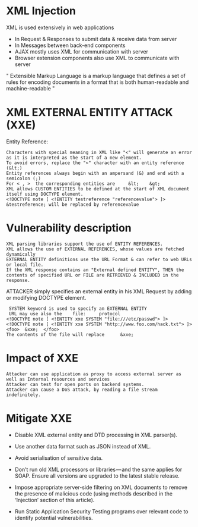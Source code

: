  XML Injection
==============================================================================
XML is used extensively in web applications

* In Request & Responses to submit data & receive data from server
* In Messages between back-end components
* AJAX mostly uses XML for communication with server
* Browser extension components also use XML to communicate with server

" Extensible Markup Language is a markup language that defines a set of rules for encoding documents in a format that is both human-readable and machine-readable "


# XML EXTERNAL ENTITY ATTACK (XXE)
Entity Reference:  

    Characters with special meaning in XML like "<" will generate an error as it is interpreted as the start of a new element. 
    To avoid errors, replace the "<" character with an entity reference (&lt;)
    Entity references always begin with an ampersand (&) and end with a semicolon (;)
    For < , >  the corresponding entities are     &lt;    &gt;
    XML allows CUSTOM ENTITIES to be defined at the start of XML document itself using DOCTYPE element.
    <!DOCTYPE note [ <!ENTITY testreference "referencevalue"> ]>
    &testreference; will be replaced by referencevalue

# Vulnerability description  

    XML parsing libraries support the use of ENTITY REFERENCES.
    XML allows the use of EXTERNAL REFERENCES, whose values are fetched dynamically
    EXTERNAL ENTITY definitions use the URL Format & can refer to web URLs or local file.
    If the XML response contains an "External defined ENTITY", THEN the contents of specified URL or FILE are RETRIEVED & INCLUDED in the response.

ATTACKER simply specifies an external entity in his XML Request by adding or modifying DOCTYPE element.

     SYSTEM keyword is used to specify an EXTERNAL ENTITY
     URL may use also the    file:     protocol
    <!DOCTYPE note [ <!ENTITY xxe SYSTEM "file:///etc/passwd"> ]>
    <!DOCTYPE note [ <!ENTITY xxe SYSTEM "http://www.foo.com/hack.txt"> ]>
    <foo>  &xxe;  </foo> 
    The contents of the file will replace      &xxe;

# Impact of XXE

    Attacker can use application as proxy to access external server as well as Internal resources and services
    Attacker can test for open ports on backend systems.
    Attacker can cause a DoS attack, by reading a file stream indefinitely.
    
    
# Mitigate XXE 

* Disable XML external entity and DTD processing in XML parser(s).

* Use another data format such as JSON instead of XML.

* Avoid serialisation of sensitive data.

* Don’t run old XML processors or libraries — and the same applies for SOAP. Ensure all versions are upgraded to the latest stable release.

* Impose appropriate server-side filtering on XML documents to remove the presence of malicious code (using methods described in the ‘Injection’ section of this article).

* Run Static Application Security Testing programs over relevant code to identify potential vulnerabilities.
